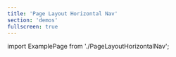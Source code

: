 ```yaml
---
title: 'Page Layout Horizontal Nav'
section: 'demos'
fullscreen: true
---
```


import ExamplePage from './PageLayoutHorizontalNav';

<ExamplePage />